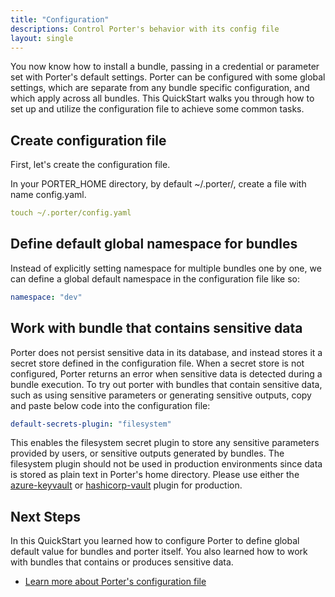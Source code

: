 ```yaml
---
title: "Configuration"
descriptions: Control Porter's behavior with its config file
layout: single
---
```


You now know how to install a bundle, passing in a credential or parameter set
with Porter's default settings.
Porter can be configured with some global settings, which are separate from any
bundle specific configuration, and which apply across all bundles.
This QuickStart walks you through how to set up and utilize the configuration
file to achieve some common tasks.

## Create configuration file

First, let's create the configuration file.

In your PORTER_HOME directory, by default ~/.porter/, create a file with name
config.yaml.

```yaml
touch ~/.porter/config.yaml
```

## Define default global namespace for bundles

Instead of explicitly setting namespace for multiple bundles one by one, we can define a global default namespace
in the configuration file like so:

```yaml
namespace: "dev"
```

## Work with bundle that contains sensitive data

Porter does not persist sensitive data in its database, and instead stores it a
secret store defined in the configuration file. When a secret store is not
configured, Porter returns an error when sensitive data is detected during a bundle execution. To
try out porter with bundles that contain sensitive data, such as using sensitive parameters
or generating sensitive outputs, copy and paste below code into the
configuration file:

```yaml
default-secrets-plugin: "filesystem"
```

This enables the filesystem secret plugin to store any sensitive parameters
provided by users, or sensitive outputs generated by bundles.
The filesystem plugin should not be used in production environments since data
is stored as plain text in Porter's home directory. Please use either the [azure-keyvault](/plugins/azure#secrets)
or [hashicorp-vault](/plugins/hashicorp/#plugin-configuration) plugin for production.

## Next Steps

In this QuickStart you learned how to configure Porter to define global default
value for bundles and porter itself. You also learned how to work with bundles
that contains or produces sensitive data.

- [Learn more about Porter's configuration file](/docs/configuration/configuration)
